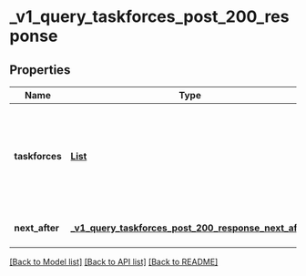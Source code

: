 # _v1_query_taskforces_post_200_response
## Properties

| Name | Type | Description | Notes |
|------------ | ------------- | ------------- | -------------|
| **taskforces** | [**List**](TaskforceObject.md) | A list of taskforce objects. Entries may not be unique if query included a &#39;projection&#39;. | [default to null] |
| **next\_after** | [**_v1_query_taskforces_post_200_response_next_after**](_v1_query_taskforces_post_200_response_next_after.md) |  | [optional] [default to null] |

[[Back to Model list]](../README.md#documentation-for-models) [[Back to API list]](../README.md#documentation-for-api-endpoints) [[Back to README]](../README.md)

